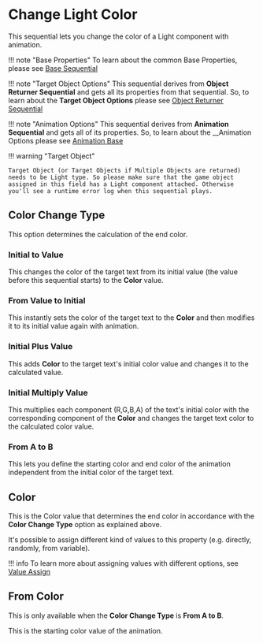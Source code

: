 # Change Light Color

This sequential lets you change the color of a Light component with animation.


!!! note "Base Properties"
    To learn about the common Base Properties, please see [Base Sequential](../sequential_base.md)

!!! note "Target Object Options"
    This sequential derives from __Object Returner Sequential__ and gets all its properties from that sequential. So, to learn about the __Target Object Options__ please see [Object Returner Sequential](../sequentialobjectreturner/index.md)

!!! note "Animation Options"
    This sequential derives from __Animation Sequential__ and gets all of its properties. So, to learn about the __Animation Options please see [Animation Base](index.md)

!!! warning "Target Object"
 
    Target Object (or Target Objects if Multiple Objects are returned) needs to be Light type. So please make sure that the game object assigned in this field has a Light component attached. Otherwise you'll see a runtime error log when this sequential plays.


## Color Change Type

This option determines the calculation of the end color.

### Initial to Value

This changes the color of the target text from its initial value (the value before this sequential starts) to the __Color__ value.


### From Value to Initial

This instantly sets the color of the target text to the __Color__ and then modifies it to its initial value again with animation.

### Initial Plus Value

This adds __Color__ to the target text's initial color value and changes it to the calculated value.
 

### Initial Multiply Value

This multiplies each component (R,G,B,A) of the text's initial color with the corresponding component of the __Color__ and changes the target text color to the calculated color value.

### From A to B

This lets you define the starting color and end color of the animation independent from the initial color of the target text.


## Color

This is the Color value that determines the end color in accordance with the __Color Change Type__ option as explained above.

It's possible to assign different kind of values to this property (e.g. directly, randomly, from variable).


!!! info
    To learn more about assigning values with different options, see [Value Assign](../../valueassign.md)



## From Color

This is only available when the __Color Change Type__ is __From A to B__.

This is the starting color value of the animation.